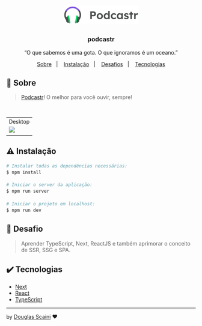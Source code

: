 <h1 align="center"><img src="./.github/logo.svg" width="200px"/></h1>

<h3 align="center">podcastr</h3>

<p align="center">“O que sabemos é uma gota. O que ignoramos é um oceano.”</p>

<p align="center">
  <a href="#about">Sobre</a>&nbsp;&nbsp;&nbsp;|&nbsp;&nbsp;&nbsp;
  <a href="#install">Instalação</a>&nbsp;&nbsp;&nbsp;|&nbsp;&nbsp;&nbsp;
  <a href="#challenge">Desafios</a>&nbsp;&nbsp;&nbsp;|&nbsp;&nbsp;&nbsp;
  <a href="#technologies">Tecnologias</a>
</p>

## :speech_balloon: Sobre <a name="about"></a>

> [Podcastr]()! O melhor para você ouvir, sempre!

<br />
<table>
  <tr>
    <td colspan="1">Desktop</td>
  </tr>
  <tr>
    <td><img src="./.github/#" width=1000px /></td></td>
  </tr>
</table>

## :warning: Instalação <a name="install"></a>

```bash
# Instalar todas as dependências necessárias:
$ npm install

# Iniciar o server da aplicação:
$ npm run server

# Iniciar o projeto em localhost:
$ npm run dev
```

## :triangular_flag_on_post: Desafio <a name="challenge"></a>

> Aprender TypeScript, Next, ReactJS e também aprimorar o conceito de SSR, SSG e SPA.

## :heavy_check_mark: Tecnologias <a name="technologies"></a>

- [Next](https://nextjs.org/)
- [React](https://reactjs.org/)
- [TypeScript](https://www.typescriptlang.org/)

---

by [Douglas Scaini](https://www.github.com/douglasscaini) ❤️
